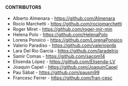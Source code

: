 
#### CONTRIBUTORS
- Alberto Almenara - https://github.com/Almenara
- Rocío Marchetti - https://github.com/rociomarchetti
- Roger Miret - https://github.com/roger-mir-min
- Helena Polo - https://github.com/HelenaPolo
- Lorena Ponsico - https://github.com/LorenaPonsico
- Valerio Paradiso - https://github.com/valerioprds
- Lara Del Rio Garcia - https://github.com/laradelrio
- Samir Comas - https://github.com/sacom14
- Elisenda López - https://github.com/Elisenda-LV
- Joaquin Capel - https://github.com/JoaquinCapel
- Pau Sàbat - https://github.com/pausm99
- Francesc Ferrer - https://github.com/fran-cesc
